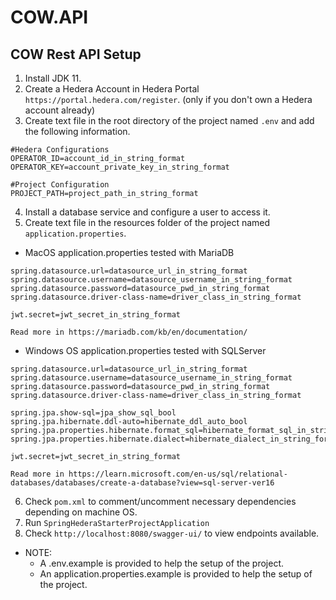 # COW.API

## COW Rest API Setup

1. Install JDK 11.
2. Create a Hedera Account in Hedera Portal `https://portal.hedera.com/register`. (only if you don't own a Hedera account already)
3. Create text file in the root directory of the project named `.env` and add the following information.

```
#Hedera Configurations
OPERATOR_ID=account_id_in_string_format
OPERATOR_KEY=account_private_key_in_string_format

#Project Configuration
PROJECT_PATH=project_path_in_string_format
```

4. Install a database service and configure a user to access it.
5. Create text file in the resources folder of the project named `application.properties`.

* MacOS application.properties tested with MariaDB

```
spring.datasource.url=datasource_url_in_string_format
spring.datasource.username=datasource_username_in_string_format
spring.datasource.password=datasource_pwd_in_string_format
spring.datasource.driver-class-name=driver_class_in_string_format

jwt.secret=jwt_secret_in_string_format

Read more in https://mariadb.com/kb/en/documentation/
```

* Windows OS application.properties tested with SQLServer

```
spring.datasource.url=datasource_url_in_string_format
spring.datasource.username=datasource_username_in_string_format
spring.datasource.password=datasource_pwd_in_string_format
spring.datasource.driver-class-name=driver_class_in_string_format

spring.jpa.show-sql=jpa_show_sql_bool
spring.jpa.hibernate.ddl-auto=hibernate_ddl_auto_bool
spring.jpa.properties.hibernate.format_sql=hibernate_format_sql_in_string_format
spring.jpa.properties.hibernate.dialect=hibernate_dialect_in_string_format

jwt.secret=jwt_secret_in_string_format

Read more in https://learn.microsoft.com/en-us/sql/relational-databases/databases/create-a-database?view=sql-server-ver16
```

6. Check `pom.xml` to comment/uncomment necessary dependencies depending on machine OS.
7. Run `SpringHederaStarterProjectApplication`
8. Check `http://localhost:8080/swagger-ui/` to view endpoints available.

- NOTE:
  - A .env.example is provided to help the setup of the project.
  - An application.properties.example is provided to help the setup of the project.

